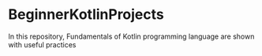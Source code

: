 # BeginnerKotlinProjects

In this repository, Fundamentals of Kotlin programming language are shown with useful practices
